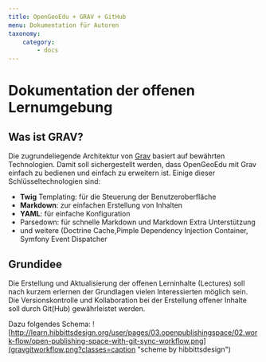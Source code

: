 ```yaml
---
title: OpenGeoEdu + GRAV + GitHub
menu: Dokumentation für Autoren
taxonomy:
    category:
        - docs
---
```

# Dokumentation der offenen Lernumgebung

## Was ist <i class="fab fa-grav"></i> GRAV?
Die zugrundeliegende Architektur von [Grav](https://getgrav.org/) basiert auf bewährten Technologien. Damit soll sichergestellt werden, dass OpenGeoEdu mit Grav einfach zu bedienen und einfach zu erweitern ist. Einige dieser Schlüsseltechnologien sind:
+ **Twig** Templating: für die Steuerung der Benutzeroberfläche
+ **Markdown**: zur einfachen Erstellung von Inhalten
+ **YAML**: für einfache Konfiguration
+ Parsedown: für schnelle Markdown und Markdown Extra Unterstützung
+ und weitere (Doctrine Cache,Pimple Dependency Injection Container, Symfony Event Dispatcher


## Grundidee
Die Erstellung und Aktualisierung der offenen Lerninhalte (Lectures) soll nach kurzem erlernen der Grundlagen vielen Interessierten möglich sein. Die Versionskontrolle und Kollaboration bei der Erstellung offener Inhalte soll durch Git(Hub) gewährleistet werden.

Dazu folgendes Schema:
![http://learn.hibbittsdesign.org/user/pages/03.openpublishingspace/02.work-flow/open-publishing-space-with-git-sync-workflow.png](gravgitworkflow.png?classes=caption "scheme by hibbittsdesign")
